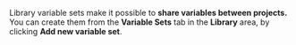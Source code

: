 Library variable sets make it possible to **share variables between projects.** You can create them from the **Variable Sets** tab in the **Library** area, by clicking **Add new variable set**.